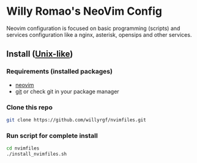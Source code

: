 # Willy Romao's NeoVim Config

Neovim configuration is focused on basic programming (scripts) and services configuration like a nginx, asterisk, opensips and other services.

## Install ([Unix-like](https://en.wikipedia.org/wiki/Unix-like))

### Requirements (installed packages)
- [neovim](https://github.com/neovim/neovim/wiki/Installing-Neovim)
- [git](https://github.com/git/git/blob/master/INSTALL) or check git in your package manager

### Clone this repo
```sh
git clone https://github.com/willyrgf/nvimfiles.git
```

### Run script for complete install
```sh
cd nvimfiles
./install_nvimfiles.sh
```


